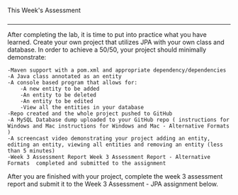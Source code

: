 
This Week's Assessment
###
---

After completing the lab, it is time to put into practice what you have learned.  Create your own project that utilizes JPA with your own class and database.  In order to achieve a 50/50, your project should minimally demonstrate:

    -Maven support with a pom.xml and appropriate dependency/dependencies
    -A Java class annotated as an entity
    -A console based program that allows for:
        -A new entity to be added
        -An entity to be deleted
        -An entity to be edited
        -View all the entities in your database
    -Repo created and the whole project pushed to GitHub
    -A MySQL Database dump uploaded to your GitHub repo ( instructions for Windows and Mac instructions for Windows and Mac - Alternative Formats )
    -A screencast video demonstrating your project adding an entity, editing an entity, viewing all entities and removing an entity (less than 5 minutes)
    -Week 3 Assessment Report Week 3 Assessment Report - Alternative Formats  completed and submitted to the assignment

After you are finished with your project, complete the week 3 assessment report and submit it to the Week 3 Assessment - JPA assignment below.

